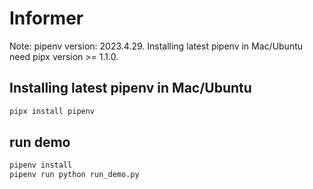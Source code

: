 # Informer

Note: pipenv version: 2023.4.29. Installing latest pipenv in Mac/Ubuntu need pipx version >= 1.1.0.


## Installing latest pipenv in Mac/Ubuntu
```sh
pipx install pipenv
```

## run demo
```sh
pipenv install
pipenv run python run_demo.py
```
